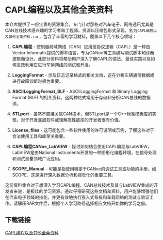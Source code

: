 # CAPL编程以及其他全英资料

本仓库提供了一份宝贵的资源集合，专门针对那些对汽车电子、网络通讯尤其是CAN总线技术感兴趣的学习者和工程师。资源以压缩包形式呈现，名为`CAPL编程以及其他全英资料.rar`，包含了丰富的学习材料，覆盖以下几个核心领域：

1. **CAPL编程** - 控制器局域网络（CAN）应用层协议逻辑（CAPL）是一种由Vector Informatik提供的脚本语言，专为CANoe等工具编写测试脚本和诊断逻辑而设计。此部分资料将帮助用户深入了解CAPL的语法、最佳实践以及如何高效利用它进行车辆网络的测试和开发。

2. **LoggingFormat** - 涉及日志记录格式的相关文档，这在分析车辆通信数据或进行故障诊断时极为重要。

3. **ASCIILoggingFormat_BLF** - ASCIILoggingFormat 和 Binary Logging Format (BLF) 的相关资料，这两种格式常用于存储和分析CAN总线的数据流。

4. **STLport** - 虽然不直接关联CAN技术，但STLport是一个C++标准模板库的实现，对于开发底层软件或理解高性能库的开发者很有价值。

5. **License_files** - 这可能包含一些软件使用的许可说明或示例，了解这些对于合法使用工具和库至关重要。

6. **CAPL编程CANoe_LabVIEW** - 探讨如何结合使用CAPL编程与LabVIEW，LabVIEW是由National Instruments开发的一种图形化编程环境，在信号处理和测试测量领域广泛应用。

7. **SCOPE_Manual** - 可能是指使用特定于CANoe的调试工具或功能的手册，如SCOPE，这是进行深入数据分析和视觉化的重要工具。

这份资料集合对于想深入学习CAPL编程、CAN总线技术及其与LabVIEW集成的开发者来说，是极佳的学习资源。通过仔细研究这些文档和资料，用户能够增强他们在汽车电子领域的技能，并更有效地执行嵌入式系统和车载网络的测试与验证工作。请解压RAR文件后，根据个人学习路径选择相应文档开始你的学习之旅。

## 下载链接

[CAPL编程以及其他全英资料](https://pan.quark.cn/s/7f443b09bcfd)
